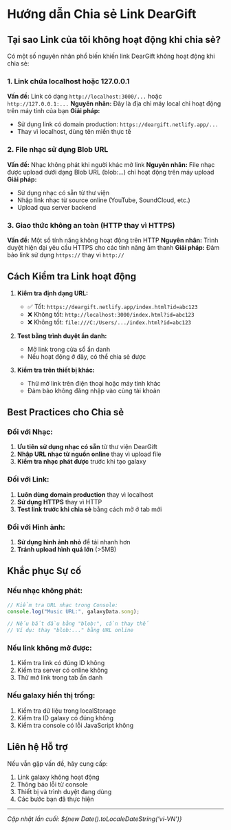 # Hướng dẫn Chia sẻ Link DearGift

## Tại sao Link của tôi không hoạt động khi chia sẻ?

Có một số nguyên nhân phổ biến khiến link DearGift không hoạt động khi chia sẻ:

### 1. Link chứa localhost hoặc 127.0.0.1
**Vấn đề:** Link có dạng `http://localhost:3000/...` hoặc `http://127.0.0.1:...`
**Nguyên nhân:** Đây là địa chỉ máy local chỉ hoạt động trên máy tính của bạn
**Giải pháp:** 
- Sử dụng link có domain production: `https://deargift.netlify.app/...`
- Thay vì localhost, dùng tên miền thực tế

### 2. File nhạc sử dụng Blob URL
**Vấn đề:** Nhạc không phát khi người khác mở link
**Nguyên nhân:** File nhạc được upload dưới dạng Blob URL (blob:...) chỉ hoạt động trên máy upload
**Giải pháp:**
- Sử dụng nhạc có sẵn từ thư viện
- Nhập link nhạc từ source online (YouTube, SoundCloud, etc.)
- Upload qua server backend

### 3. Giao thức không an toàn (HTTP thay vì HTTPS)
**Vấn đề:** Một số tính năng không hoạt động trên HTTP
**Nguyên nhân:** Trình duyệt hiện đại yêu cầu HTTPS cho các tính năng âm thanh
**Giải pháp:** Đảm bảo link sử dụng `https://` thay vì `http://`

## Cách Kiểm tra Link hoạt động

1. **Kiểm tra định dạng URL:**
   - ✅ Tốt: `https://deargift.netlify.app/index.html?id=abc123`
   - ❌ Không tốt: `http://localhost:3000/index.html?id=abc123`
   - ❌ Không tốt: `file:///C:/Users/.../index.html?id=abc123`

2. **Test bằng trình duyệt ẩn danh:**
   - Mở link trong cửa sổ ẩn danh
   - Nếu hoạt động ở đây, có thể chia sẻ được

3. **Kiểm tra trên thiết bị khác:**
   - Thử mở link trên điện thoại hoặc máy tính khác
   - Đảm bảo không đăng nhập vào cùng tài khoản

## Best Practices cho Chia sẻ

### Đối với Nhạc:
1. **Ưu tiên sử dụng nhạc có sẵn** từ thư viện DearGift
2. **Nhập URL nhạc từ nguồn online** thay vì upload file
3. **Kiểm tra nhạc phát được** trước khi tạo galaxy

### Đối với Link:
1. **Luôn dùng domain production** thay vì localhost
2. **Sử dụng HTTPS** thay vì HTTP
3. **Test link trước khi chia sẻ** bằng cách mở ở tab mới

### Đối với Hình ảnh:
1. **Sử dụng hình ảnh nhỏ** để tải nhanh hơn
2. **Tránh upload hình quá lớn** (>5MB)

## Khắc phục Sự cố

### Nếu nhạc không phát:
```javascript
// Kiểm tra URL nhạc trong Console:
console.log("Music URL:", galaxyData.song);

// Nếu bắt đầu bằng "blob:", cần thay thế
// Ví dụ: thay "blob:..." bằng URL online
```

### Nếu link không mở được:
1. Kiểm tra link có đúng ID không
2. Kiểm tra server có online không
3. Thử mở link trong tab ẩn danh

### Nếu galaxy hiển thị trống:
1. Kiểm tra dữ liệu trong localStorage
2. Kiểm tra ID galaxy có đúng không
3. Kiểm tra console có lỗi JavaScript không

## Liên hệ Hỗ trợ

Nếu vẫn gặp vấn đề, hãy cung cấp:
1. Link galaxy không hoạt động
2. Thông báo lỗi từ console
3. Thiết bị và trình duyệt đang dùng
4. Các bước bạn đã thực hiện

---

*Cập nhật lần cuối: ${new Date().toLocaleDateString('vi-VN')}*
